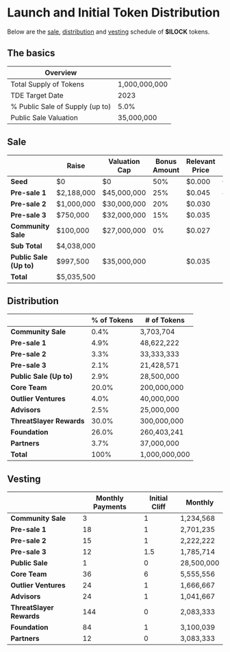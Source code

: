 # Launch and Initial Token Distribution

Below are the [sale](#sale), [distribution](#distribution) and [vesting](#vesting) schedule of **$ILOCK** tokens.

## The basics

| Overview                        |               |
|---------------------------------|---------------|
| Total Supply of Tokens          | 1,000,000,000 |
| TDE Target Date                 | 2023      |
| % Public Sale of Supply (up to) | 5.0%          |
| Public Sale Valuation           | 35,000,000   |

## Sale

|                         | Raise       | Valuation Cap | Bonus Amount | Relevant Price | Tokens      | Discount | % of Tokens |
|-------------------------|-------------|---------------|--------------|----------------|-------------|----------|-------------|
| **Seed**                | $0          | $0            | 50%          | $0.000         | 0           | 100%     | 0.00%       |
| **Pre-sale 1**          | $2,188,000  | $45,000,000   | 25%          | $0.045         | 48,622,222  | -29%      | 4.86%       |
| **Pre-sale 2**          | $1,000,000  | $30,000,000   | 20%          | $0.030         | 33,333,333  | 14%      | 3.33%       |
| **Pre-sale 3**          | $750,000  | $32,000,000  | 15%          | $0.035         | 21,428,571  | 0%      | 2.14%       |
| **Community Sale**      | $100,000    | $27,000,000  | 0%           | $0.027         | 3,703,704   | 23%       | 0.37%
| **Sub Total**           | $4,038,000 |               |              |                | 109,096,759 |          | 10.91%      |
| **Public Sale (Up to)** | $997,500 | $35,000,000   |              | $0.035         | 28,500,000  |          | 2.85%       |
| **Total**               | $5,035,500 |               |              |                | 137,596,759 |          | 13.76%      |


## Distribution

|                      | % of Tokens | # of Tokens   |
|----------------------|-------------|---------------|
| **Community Sale**    | 0.4%       | 3,703,704    |
| **Pre-sale 1**       | 4.9%        | 48,622,222    |
| **Pre-sale 2**       | 3.3%        | 33,333,333    |
| **Pre-sale 3**       | 2.1%        | 21,428,571    |
| **Public Sale (Up to)**   | 2.9%      | 28,500,000  |        
| **Core Team**        | 20.0%       | 200,000,000   |
| **Outlier Ventures** | 4.0%        | 40,000,000    |
| **Advisors**         | 2.5%        | 25,000,000    |
| **ThreatSlayer Rewards**| 30.0%       | 300,000,000   |
| **Foundation**       | 26.0%       | 260,403,241  |
| **Partners**         | 3.7%        | 37,000,000    |
| **Total**            | 100%        | 1,000,000,000 |


## Vesting

|                    | Monthly Payments | Initial Cliff |  Monthly    |
|------------------------|------------------|---------------|------------|
| **Community Sale**     | 3               | 1             |  1,234,568  |
| **Pre-sale 1**         | 18               | 1             |  2,701,235  |
| **Pre-sale 2**         | 15               | 1             |  2,222,222  |
| **Pre-sale 3**         | 12               | 1.5             |  1,785,714  |
| **Public Sale**        | 1                | 0             |  28,500,000 |
| **Core Team**          | 36               | 6             |  5,555,556  |
| **Outlier Ventures**   | 24               | 1             |  1,666,667  |
| **Advisors**           | 24               | 1             |  1,041,667  |
| **ThreatSlayer Rewards**|144              | 0             |  2,083,333  |
| **Foundation**         | 84               | 1             |  3,100,039  |
| **Partners**           | 12                | 0             |  3,083,333 |
